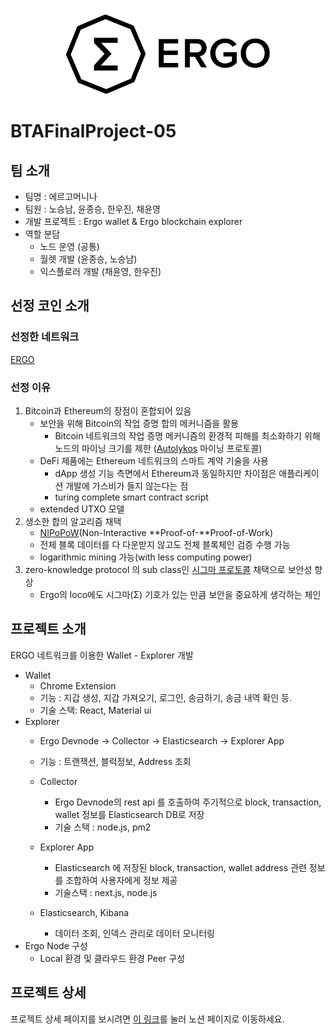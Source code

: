 <p align="center" style="background-color:white;padding-top: 10px">
    <picture>
      <img src="wallet/client/public/ergo_logo_long.png" height="128">
    </picture>
</p>

# BTAFinalProject-05
## 팀 소개
- 팀명 : 에르고머니나
- 팀원 : 노승남, 윤종승, 한우진, 채윤영
- 개발 프로젝트 : Ergo wallet & Ergo blockchain explorer
- 역할 분담
  * 노드 운영 (공통)
  * 월렛 개발 (윤종승, 노승남)
  * 익스플로러 개발 (채윤영, 한우진)

## 선정 코인 소개
### 선정한 네트워크
[ERGO](https://ergoplatform.org/en/)

### 선정 이유
1. Bitcoin과 Ethereum의 장점이 혼합되어 있음
    - 보안을 위해 Bitcoin의 작업 증명 합의 메커니즘을 활용
        - Bitcoin 네트워크의 작업 증명 메커니즘의 환경적 피해를 최소화하기 위해 노드의 마이닝 크기를 제한 ([Autolykos](https://docs.ergoplatform.com/mining/autolykos/) 마이닝 프로토콜)
    - DeFi 제품에는 Ethereum 네트워크의 스마트 계약 기술을 사용
        - dApp 생성 기능 측면에서 Ethereum과 동일하지만 차이점은 애플리케이션 개발에 가스비가 들지 않는다는 점
        - turing complete smart contract script
    - extended UTXO 모델
2. 생소한 합의 알고리즘 채택
    - [NIPoPoW](https://nipopows.com/)(Non-Interactive **Proof-of-**Proof-of-Work)
    - 전체 블록 데이터를 다 다운받지 않고도 전체 블록체인 검증 수행 가능
    - logarithmic mining 가능(with less computing power)
3. zero-knowledge protocol 의 sub class인 [시그마 프로토콜](https://ergoplatform.org/en/blog/2020_03_16_ergo_sigma/) 채택으로 보안성 향상
    - Ergo의 loco에도 시그마(Σ) 기호가 있는 만큼 보안을 중요하게 생각하는 체인
## 프로젝트 소개
ERGO 네트워크를 이용한 Wallet - Explorer 개발

- Wallet
    - Chrome Extension
    - 기능 : 지갑 생성, 지갑 가져오기, 로그인, 송금하기, 송금 내역 확인 등.
    - 기술 스택: React, Material ui
- Explorer
    - Ergo Devnode → Collector → Elasticsearch → Explorer App
    - 기능 : 트랜잭션, 블럭정보, Address 조회
    - Collector
        - Ergo Devnode의 rest api 를 호출하여 주기적으로 block, transaction, wallet 정보를 Elasticsearch DB로 저장
        - 기술 스택 : node.js, pm2

    - Explorer App
        - Elasticsearch 에 저장된 block, transaction, wallet address 관련 정보를 조합하여 사용자에게 정보 제공
        - 기술스택 : next.js, node.js

    - Elasticsearch, Kibana
        - 데이터 조회, 인덱스 관리로 데이터 모니터링
- Ergo Node 구성
  - Local 환경 및 클라우드 환경 Peer 구성

## 프로젝트 상세
프로젝트 상세 페이지를 보시려면 [이 링크](https://www.notion.so/codestates/5-da23baad4c764ac58e5fbc6f848069fc)를 눌러 노션 페이지로 이동하세요.